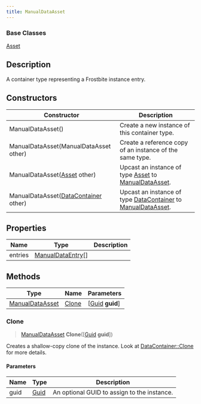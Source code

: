 ```yaml
---
title: ManualDataAsset
---
```

### Base Classes

[Asset](/vext/ref/fb/asset/)

## Description

A container type representing a Frostbite instance entry.

## Constructors

| Constructor                                                                | Description                                                                                                           |
| -------------------------------------------------------------------------- | --------------------------------------------------------------------------------------------------------------------- |
| ManualDataAsset()                                                          | Create a new instance of this container type.                                                                         |
| ManualDataAsset(ManualDataAsset other)                                     | Create a reference copy of an instance of the same type.                                                              |
| ManualDataAsset([Asset](/vext/ref/fb/asset/) other)                                      | Upcast an instance of type [Asset](/vext/ref/fb/asset/) to [ManualDataAsset](/vext/ref/fb/manualdataasset/).                                      |
| ManualDataAsset([DataContainer](/vext/ref/shared/class/datacontainer) other) | Upcast an instance of type [DataContainer](/vext/ref/shared/class/datacontainer) to [ManualDataAsset](/vext/ref/fb/manualdataasset/). |

## Properties

| Name    | Type                                   | Description |
| ------- | -------------------------------------- | ----------- |
| entries | [ManualDataEntry](/vext/ref/fb/manualdataentry/)\[\] |             |

## Methods

| Type                               | Name            | Parameters                                     |
| ---------------------------------- | --------------- | ---------------------------------------------- |
| [ManualDataAsset](/vext/ref/fb/manualdataasset/) | [Clone](#clone) | \[[Guid](/vext/ref/shared/class/guid) **guid**\] |

### Clone

> [ManualDataAsset](/vext/ref/fb/manualdataasset/) **Clone**(\[[Guid](/vext/ref/shared/class/guid) **guid**\])

Creates a shallow-copy clone of the instance. Look at [DataContainer::Clone](/vext/ref/shared/class/datacontainer#clone) for more details.

#### Parameters

| Name | Type         | Description                                 |
| ---- | ------------ | ------------------------------------------- |
| guid | [Guid](/vext/ref/shared/class/guid/) | An optional GUID to assign to the instance. |
